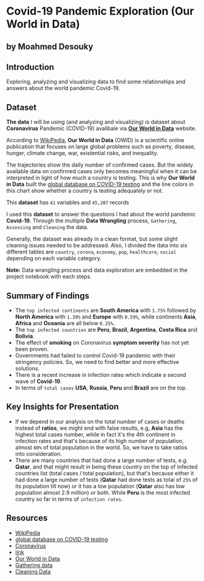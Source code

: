 # Covid-19 Pandemic Exploration (Our World in Data) 
## by Moahmed Desouky

## Introduction
Exploring, analyzing and visualizing data to find some relationships and answers about the world pandemic Covid-19.

## Dataset

**The data** I will be using (and analyzing and visualizing) is dataset about **Coronavirus** Pandemic (COVID-19) avalibale via [**Our World in Data**](https://ourworldindata.org/coronavirus) website.

According to [WikiPedia](https://en.wikipedia.org/wiki/Our_World_in_Data), **Our World in Data** (OWID) is a scientific online publication that focuses on large global problems such as poverty, disease, hunger, climate change, war, existential risks, and inequality.

The trajectories show the daily number of confirmed cases. But the widely available data on confirmed cases only becomes meaningful when it can be interpreted in light of how much a country is testing. This is why **Our World in Data** built the [global database on COVID-19 testing](https://ourworldindata.org/coronavirus-testing) and the line colors in this chart show whether a country is testing adequately or not.

This **dataset** has `41` variables and `45,207` records

I used this **dataset** to answer the questions I had about the world pandemic **Covid-19**. Through the multiple **Data Wrangling** process, `Gathering`, `Assessing` and `Cleaning` the data. 

Generally, the dataset was already in a clean format, but some slight cleaning issues needed to be addressed. Also, I divided the data into six different tables are `country`, `corona`, `economy`, `pop`, `healthcare`, `social` depending on each variable category.

**Note:** Data wrangling process and data exploration are embedded in the project notebook with each steps.

## Summary of Findings
- The `top infected continents` are **South America** with `1.75%` followed by **North America** with `1.39%` and **Europe** with `0.59%`, while continents **Asia**, **Africa** and **Oceania** are all below `0.25%`.
- The `top infected countries` are **Peru**, **Brazil**, **Argentina**, **Costa Rica** and **Bolivia**.
- The effect of **smoking** on Coronavirus **symptom severity** has not yet been proven.
- Governments had failed to control Covid-19 pandemic with their stringency policies. So, we need to find better and more effective solutions.
- There is a recent increase in infection rates which indicate a second wave of **Covid-19**.
- In terms of `total cases` **USA**, **Russia**, **Peru** and **Brazil** are on the top. 


## Key Insights for Presentation
- If we depend in our analysis on the total number of cases or deaths instead of **ratios**, we might end with false results, e.g, **Asia** has the highest total cases number, while in fact it's the 4th continent in infection rates and that's because of its high number of population, almost `60%` of total population in the world. So, we have to take ratios into consideration.
- There are many countries that had done a large number of tests, e.g. **Qatar**, and that might result in being these country on the top of infected countries list (total cases / total population), but that's because either it had done a large number of tests (**Qatar** had done tests as total of `25%` of its population till now) or it has a low population (**Qatar** also has low population almost 2.9 million) or both. While **Peru** is the most infected country so far in terms of `infection rates`.

## Resources
- [WikiPedia](https://en.wikipedia.org/wiki/Our_World_in_Data)
- [global database on COVID-19 testing](https://ourworldindata.org/coronavirus-testing)
- [Coronavirus](https://www.undp.org/content/undp/en/home/coronavirus.html)
- [link](https://github.com/owid/covid-19-data/blob/master/public/data/owid-covid-codebook.csv)
- [Our World in Data](https://ourworldindata.org/coronavirus)
- [Gathering data](https://ori.hhs.gov/education/products/n_illinois_u/datamanagement/dctopic.html)
- [Cleaning Data](https://en.wikipedia.org/wiki/Data_cleansing)
